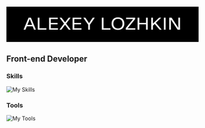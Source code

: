 ![Header](assets/img/header.png)

## Front-end Developer

### Skills
![My Skills](https://skillicons.dev/icons?i=js,ts,html,git,github,css,tailwind,materialui,react,redux,nextjs,vite)

### Tools
![My Tools](https://skillicons.dev/icons?i=figma)


